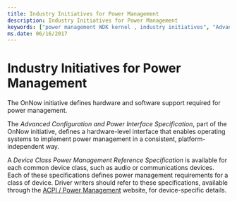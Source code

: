 ```yaml
---
title: Industry Initiatives for Power Management
description: Industry Initiatives for Power Management
keywords: ["power management WDK kernel , industry initiatives", "Advanced Configuration and Power Interface Specification WDK", "Device Class Power Management Reference Specification WDK", "hardware WDK power management"]
ms.date: 06/16/2017
---
```


# Industry Initiatives for Power Management





The OnNow initiative defines hardware and software support required for power management.

The *Advanced Configuration and Power Interface Specification*, part of the OnNow initiative, defines a hardware-level interface that enables operating systems to implement power management in a consistent, platform-independent way.

A *Device Class Power Management Reference Specification* is available for each common device class, such as audio or communications devices. Each of these specifications defines power management requirements for a class of device. Driver writers should refer to these specifications, available through the [ACPI / Power Management](https://go.microsoft.com/fwlink/p/?linkid=57185) website, for device-specific details.

 

 




